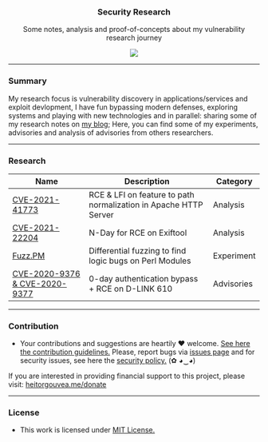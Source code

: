 <p align="center">
  <h3 align="center">Security Research</h3>
  <p align="center">Some notes, analysis and proof-of-concepts about my vulnerability research journey </p>
  <p align="center">
    <a href="/LICENSE.md">
      <img src="https://img.shields.io/badge/license-MIT-blue.svg">
    </a>
  </p>
</p>

---

### Summary

My research focus is vulnerability discovery in applications/services and exploit devlopment, I have fun bypassing modern defenses, exploring systems and playing with new technologies and in parallel: sharing some of my research notes on [my blog](https://heitorgouvea.me); Here, you can find some of my experiments, advisories and analysis of advisories from others researchers.

---

### Research

| Name      | Description | Category |
| ----------- | ----------- | ----------- |
| [CVE-2021-41773](/analysis/CVE-2021-41773) | RCE & LFI on feature to path normalization in Apache HTTP Server| Analysis |
| [CVE-2021-22204](/analysis/CVE-2021-22204) | N-Day for RCE on Exiftool | Analysis |
| [Fuzz.PM](/fuzz.pm) | Differential fuzzing to find logic bugs on Perl Modules | Experiment |
| [CVE-2020-9376 & CVE-2020-9377 ](/) | 0-day authentication bypass + RCE on D-LINK 610 | Advisories |

---

### Contribution

- Your contributions and suggestions are heartily ♥ welcome. [See here the contribution guidelines.](/.github/CONTRIBUTING.md) Please, report bugs via [issues page](https://github.com/htrgouvea/research/issues) and for security issues, see here the [security policy.](/SECURITY.md) (✿ ◕‿◕)

If you are interested in providing financial support to this project, please visit: [heitorgouvea.me/donate](https://heitorgouvea.me/donate)

---

### License

- This work is licensed under [MIT License.](/LICENSE.md)
